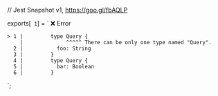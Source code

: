 // Jest Snapshot v1, https://goo.gl/fbAQLP

exports[` 1`] = `
❌ Error

    > 1 |         type Query {
        |              ^^^^^ There can be only one type named "Query".
      2 |           foo: String
      3 |         }
      4 |         type Query {
      5 |           bar: Boolean
      6 |         }
`;

